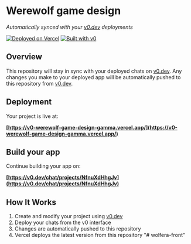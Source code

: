 # Werewolf game design

*Automatically synced with your [v0.dev](https://v0.dev) deployments*

[![Deployed on Vercel](https://img.shields.io/badge/Deployed%20on-Vercel-black?style=for-the-badge&logo=vercel)](https://vercel.com/yessinesallemi9-gmailcoms-projects/v0-werewolf-game-design)
[![Built with v0](https://img.shields.io/badge/Built%20with-v0.dev-black?style=for-the-badge)](https://v0.dev/chat/projects/NfnuXdHhgJv)

## Overview

This repository will stay in sync with your deployed chats on [v0.dev](https://v0.dev).
Any changes you make to your deployed app will be automatically pushed to this repository from [v0.dev](https://v0.dev).

## Deployment

Your project is live at:

**[https://v0-werewolf-game-design-gamma.vercel.app/](https://v0-werewolf-game-design-gamma.vercel.app/)**

## Build your app

Continue building your app on:

**[https://v0.dev/chat/projects/NfnuXdHhgJv](https://v0.dev/chat/projects/NfnuXdHhgJv)**

## How It Works

1. Create and modify your project using [v0.dev](https://v0.dev)
2. Deploy your chats from the v0 interface
3. Changes are automatically pushed to this repository
4. Vercel deploys the latest version from this repository
"# wolfera-front" 
